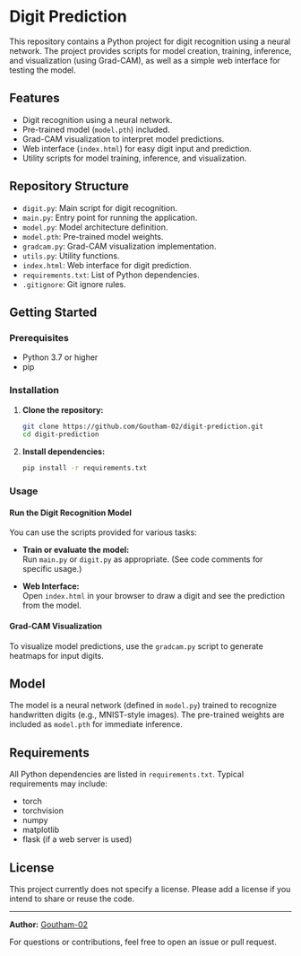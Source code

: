 # Digit Prediction

This repository contains a Python project for digit recognition using a neural network. The project provides scripts for model creation, training, inference, and visualization (using Grad-CAM), as well as a simple web interface for testing the model.

## Features

- Digit recognition using a neural network.
- Pre-trained model (`model.pth`) included.
- Grad-CAM visualization to interpret model predictions.
- Web interface (`index.html`) for easy digit input and prediction.
- Utility scripts for model training, inference, and visualization.

## Repository Structure

- `digit.py`: Main script for digit recognition.
- `main.py`: Entry point for running the application.
- `model.py`: Model architecture definition.
- `model.pth`: Pre-trained model weights.
- `gradcam.py`: Grad-CAM visualization implementation.
- `utils.py`: Utility functions.
- `index.html`: Web interface for digit prediction.
- `requirements.txt`: List of Python dependencies.
- `.gitignore`: Git ignore rules.

## Getting Started

### Prerequisites

- Python 3.7 or higher
- pip

### Installation

1. **Clone the repository:**
   ```bash
   git clone https://github.com/Goutham-02/digit-prediction.git
   cd digit-prediction
   ```

2. **Install dependencies:**
   ```bash
   pip install -r requirements.txt
   ```

### Usage

#### Run the Digit Recognition Model

You can use the scripts provided for various tasks:

- **Train or evaluate the model:**  
  Run `main.py` or `digit.py` as appropriate. (See code comments for specific usage.)

- **Web Interface:**  
  Open `index.html` in your browser to draw a digit and see the prediction from the model.

#### Grad-CAM Visualization

To visualize model predictions, use the `gradcam.py` script to generate heatmaps for input digits.

## Model

The model is a neural network (defined in `model.py`) trained to recognize handwritten digits (e.g., MNIST-style images). The pre-trained weights are included as `model.pth` for immediate inference.

## Requirements

All Python dependencies are listed in `requirements.txt`. Typical requirements may include:
- torch
- torchvision
- numpy
- matplotlib
- flask (if a web server is used)

## License

This project currently does not specify a license. Please add a license if you intend to share or reuse the code.

---

**Author:** [Goutham-02](https://github.com/Goutham-02)

For questions or contributions, feel free to open an issue or pull request.
